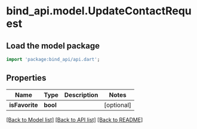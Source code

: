 # bind_api.model.UpdateContactRequest

## Load the model package
```dart
import 'package:bind_api/api.dart';
```

## Properties
Name | Type | Description | Notes
------------ | ------------- | ------------- | -------------
**isFavorite** | **bool** |  | [optional] 

[[Back to Model list]](../README.md#documentation-for-models) [[Back to API list]](../README.md#documentation-for-api-endpoints) [[Back to README]](../README.md)



